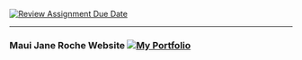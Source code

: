 [![Review Assignment Due Date](https://classroom.github.com/assets/deadline-readme-button-22041afd0340ce965d47ae6ef1cefeee28c7c493a6346c4f15d667ab976d596c.svg)](https://classroom.github.com/a/A6IUj4gD)

---

### Maui Jane Roche Website [![My Portfolio](https://img.shields.io/badge/Netlify-Maui-pink?style=for-the-badge&logo=netlify)](https://roche-mauijane-portfolio.netlify.app)